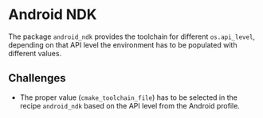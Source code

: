 Android NDK
===========

The package `android_ndk` provides the toolchain for different `os.api_level`, 
depending on that API level the environment has to be populated with different
values.

Challenges
----------
 * The proper value (`cmake_toolchain_file`) has to be selected in the recipe `android_ndk`
   based on the API level from the Android profile.
